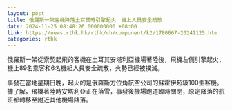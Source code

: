```yaml
---
layout: post
title: 俄羅斯一架客機降落土耳其時引擎起火　機上人員安全疏散
date: 2024-11-25 08:48:26.000000000 +08:00
link: https://news.rthk.hk/rthk/ch/component/k2/1780667-20241125.htm
categories: rthk
---
```


俄羅斯一架從索契起飛的客機在土耳其安塔利亞機場著陸後，飛機左側引擎起火，機上89名乘客和6名機組人員安全疏散，火勢已經被撲滅。

事發在當地星期日晚，起火的是俄羅斯方位角航空公司的蘇霍伊超級100型客機。據了解，飛機著陸時安塔利亞正在落雪，事發後機場跑道臨時關閉，原定降落的航班都轉移至附近其他機場降落。
